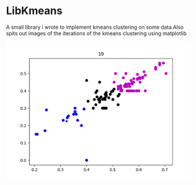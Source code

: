 # LibKmeans
A small library i wrote to implement kmeans clustering on some data.Also spits out images of the iterations of the kmeans clustering using matplotlib


![clustering result](https://raw.githubusercontent.com/muazzammullah/LibKmeans/master/sample_clustering_result.png)
